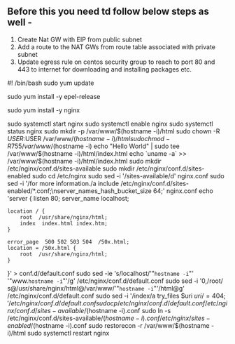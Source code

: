 ## Before this you need td follow below steps as well -
1. Create Nat GW with EIP from public subnet
2. Add a route to the NAT GWs from route table associated with private subnet
3. Update egress rule on centos security group to reach to port 80 and 443 to internet for downloading and installing packages etc.



#! /bin/bash
sudo yum update

sudo yum install -y epel-release

sudo yum install -y nginx

sudo systemctl start nginx
sudo systemctl enable nginx
sudo systemctl status nginx
sudo mkdir -p /var/www/$(hostname -i)/html
sudo chown -R $USER:$USER /var/www/$(hostname -i)/html
sudo chmod -R 755 /var/www/$(hostname -i)
echo "Hello World" | sudo tee /var/www/$(hostname -i)/html/index.html
echo `uname -a` >> /var/www/$(hostname -i)/html/index.html
sudo mkdir /etc/nginx/conf.d/sites-available
sudo mkdir /etc/nginx/conf.d/sites-enabled
sudo cd /etc/nginx
sudo sed -i '/sites-available/d' nginx.conf 
sudo sed -i '/for more information./a include /etc/nginx/conf.d/sites-enabled/*.conf;\nserver_names_hash_bucket_size 64;' nginx.conf
echo 'server {
    listen  80;
    server_name localhost;

    location / {
        root  /usr/share/nginx/html;
        index  index.html index.htm;
    }
    
    error_page  500 502 503 504  /50x.html;
    location = /50x.html {
        root  /usr/share/nginx/html;
    }
}' > conf.d/default.conf
sudo sed -ie 's/localhost/'"`hostname -i`"' '"www.`hostname -i`"'/g' /etc/nginx/conf.d/default.conf
sudo sed -i '0,/root/ s@/usr/share/nginx/html@/var/www/'"`hostname -i`"'/html@g' /etc/nginx/conf.d/default.conf
sudo sed -i '/index/a try_files $uri $uri/ =404;' /etc/nginx/conf.d/default.conf
sudo cp /etc/nginx/conf.d/default.conf /etc/nginx/conf.d/sites-available/$(hostname -i).conf
sudo ln -s /etc/nginx/conf.d/sites-available/$(hostname -i).conf /etc/nginx/sites-enabled/$(hostname -i).conf
sudo restorecon -r /var/www/$(hostname -i)/html
sudo systemctl restart nginx
